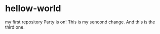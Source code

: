 # hellow-world
my first repository
Party is on!
This is my sencond change.
And this is the third one.
